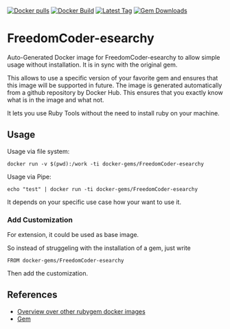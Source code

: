 [![Docker pulls](https://img.shields.io/docker/pulls/rubygem/FreedomCoder-esearchy.svg)](https://hub.docker.com/r/rubygem/FreedomCoder-esearchy/)
[![Docker Build](https://img.shields.io/docker/automated/rubygem/FreedomCoder-esearchy.svg)](https://hub.docker.com/r/rubygem/FreedomCoder-esearchy/)
[![Latest Tag](https://img.shields.io/github/tag/docker-rubygem/FreedomCoder-esearchy.svg)](https://hub.docker.com/r/rubygem/FreedomCoder-esearchy/)
[![Gem Downloads](https://img.shields.io/gem/dt/FreedomCoder-esearchy.svg)](https://rubygems.org/gems/FreedomCoder-esearchy/)
# FreedomCoder-esearchy

Auto-Generated Docker image for FreedomCoder-esearchy to allow simple usage without installation.
It is in sync with the original gem.

This allows to use a specific version of your favorite gem and ensures that this image will be supported in future.
The image is generated automatically from a github repository by Docker Hub.
This ensures that you exactly know what is in the image and what not.

It lets you use Ruby Tools without the need to install ruby on your machine.

## Usage

Usage via file system:

`docker run -v $(pwd):/work -ti docker-gems/FreedomCoder-esearchy`

Usage via Pipe:

`echo "test" | docker run -ti docker-gems/FreedomCoder-esearchy`

It depends on your specific use case how your want to use it.

### Add Customization

For extension, it could be used as base image.

So instead of struggeling with the installation of a gem, just write

`FROM docker-gems/FreedomCoder-esearchy`

Then add the customization.

## References

 - [Overview over other rubygem docker images](https://github.com/thinkbot/docker-rubygem)
 - [Gem](https://rubygems.org/gems/FreedomCoder-esearchy/)
